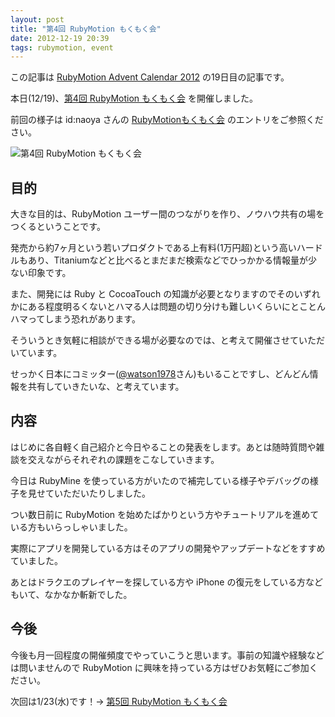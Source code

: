 ```yaml
---
layout: post
title: "第4回 RubyMotion もくもく会"
date: 2012-12-19 20:39
tags: rubymotion, event
---
```

この記事は [RubyMotion Advent Calendar 2012](http://www.adventar.org/calendars/18) の19日目の記事です。

本日(12/19)、[第4回 RubyMotion もくもく会](http://connpass.com/event/1534/) を開催しました。

前回の様子は id:naoya さんの [RubyMotionもくもく会](http://d.hatena.ne.jp/naoya/20121129/1354186463) のエントリをご参照ください。

![第4回 RubyMotion もくもく会](/images/201212/rubymotion-mokmok-4th.jpg)

## 目的
大きな目的は、RubyMotion ユーザー間のつながりを作り、ノウハウ共有の場をつくるということです。

発売から約7ヶ月という若いプロダクトである上有料(1万円超)という高いハードルもあり、Titaniumなどと比べるとまだまだ検索などでひっかかる情報量が少ない印象です。

また、開発には Ruby と CocoaTouch の知識が必要となりますのでそのいずれかにある程度明るくないとハマる人は問題の切り分けも難しいくらいにとことんハマってしまう恐れがあります。

そういうとき気軽に相談ができる場が必要なのでは、と考えて開催させていただいています。

せっかく日本にコミッター([@watson1978](https://twitter.com/watson1978)さん)もいることですし、どんどん情報を共有していきたいな、と考えています。


## 内容
はじめに各自軽く自己紹介と今日やることの発表をします。あとは随時質問や雑談を交えながらそれぞれの課題をこなしていきます。

今日は RubyMine を使っている方がいたので補完している様子やデバッグの様子を見せていただいたりしました。

つい数日前に RubyMotion を始めたばかりという方やチュートリアルを進めている方もいらっしゃいました。

実際にアプリを開発している方はそのアプリの開発やアップデートなどをすすめていました。

あとはドラクエのプレイヤーを探している方や iPhone の復元をしている方などもいて、なかなか斬新でした。

## 今後
今後も月一回程度の開催頻度でやっていこうと思います。事前の知識や経験などは問いませんので RubyMotion に興味を持っている方はぜひお気軽にご参加ください。

次回は1/23(水)です！→ [第5回 RubyMotion もくもく会](http://connpass.com/event/1602/)
